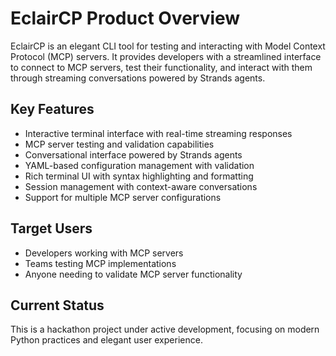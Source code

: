 # EclairCP Product Overview

EclairCP is an elegant CLI tool for testing and interacting with Model Context Protocol (MCP) servers. It provides developers with a streamlined interface to connect to MCP servers, test their functionality, and interact with them through streaming conversations powered by Strands agents.

## Key Features

- Interactive terminal interface with real-time streaming responses
- MCP server testing and validation capabilities
- Conversational interface powered by Strands agents
- YAML-based configuration management with validation
- Rich terminal UI with syntax highlighting and formatting
- Session management with context-aware conversations
- Support for multiple MCP server configurations

## Target Users

- Developers working with MCP servers
- Teams testing MCP implementations
- Anyone needing to validate MCP server functionality

## Current Status

This is a hackathon project under active development, focusing on modern Python practices and elegant user experience.
